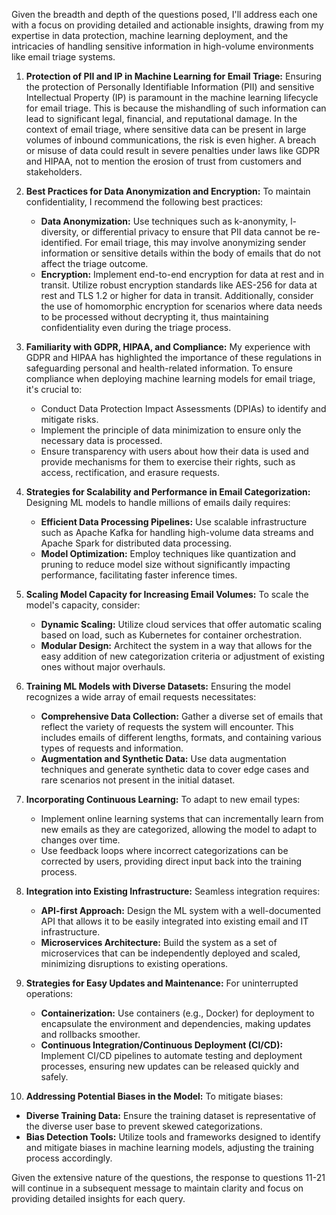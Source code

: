 Given the breadth and depth of the questions posed, I'll address each one with a focus on providing detailed and actionable insights, drawing from my expertise in data protection, machine learning deployment, and the intricacies of handling sensitive information in high-volume environments like email triage systems.

1. **Protection of PII and IP in Machine Learning for Email Triage:**
   Ensuring the protection of Personally Identifiable Information (PII) and sensitive Intellectual Property (IP) is paramount in the machine learning lifecycle for email triage. This is because the mishandling of such information can lead to significant legal, financial, and reputational damage. In the context of email triage, where sensitive data can be present in large volumes of inbound communications, the risk is even higher. A breach or misuse of data could result in severe penalties under laws like GDPR and HIPAA, not to mention the erosion of trust from customers and stakeholders.

2. **Best Practices for Data Anonymization and Encryption:**
   To maintain confidentiality, I recommend the following best practices:
   - **Data Anonymization:** Use techniques such as k-anonymity, l-diversity, or differential privacy to ensure that PII data cannot be re-identified. For email triage, this may involve anonymizing sender information or sensitive details within the body of emails that do not affect the triage outcome.
   - **Encryption:** Implement end-to-end encryption for data at rest and in transit. Utilize robust encryption standards like AES-256 for data at rest and TLS 1.2 or higher for data in transit. Additionally, consider the use of homomorphic encryption for scenarios where data needs to be processed without decrypting it, thus maintaining confidentiality even during the triage process.

3. **Familiarity with GDPR, HIPAA, and Compliance:**
   My experience with GDPR and HIPAA has highlighted the importance of these regulations in safeguarding personal and health-related information. To ensure compliance when deploying machine learning models for email triage, it's crucial to:
   - Conduct Data Protection Impact Assessments (DPIAs) to identify and mitigate risks.
   - Implement the principle of data minimization to ensure only the necessary data is processed.
   - Ensure transparency with users about how their data is used and provide mechanisms for them to exercise their rights, such as access, rectification, and erasure requests.

4. **Strategies for Scalability and Performance in Email Categorization:**
   Designing ML models to handle millions of emails daily requires:
   - **Efficient Data Processing Pipelines:** Use scalable infrastructure such as Apache Kafka for handling high-volume data streams and Apache Spark for distributed data processing.
   - **Model Optimization:** Employ techniques like quantization and pruning to reduce model size without significantly impacting performance, facilitating faster inference times.

5. **Scaling Model Capacity for Increasing Email Volumes:**
   To scale the model's capacity, consider:
   - **Dynamic Scaling:** Utilize cloud services that offer automatic scaling based on load, such as Kubernetes for container orchestration.
   - **Modular Design:** Architect the system in a way that allows for the easy addition of new categorization criteria or adjustment of existing ones without major overhauls.

6. **Training ML Models with Diverse Datasets:**
   Ensuring the model recognizes a wide array of email requests necessitates:
   - **Comprehensive Data Collection:** Gather a diverse set of emails that reflect the variety of requests the system will encounter. This includes emails of different lengths, formats, and containing various types of requests and information.
   - **Augmentation and Synthetic Data:** Use data augmentation techniques and generate synthetic data to cover edge cases and rare scenarios not present in the initial dataset.

7. **Incorporating Continuous Learning:**
   To adapt to new email types:
   - Implement online learning systems that can incrementally learn from new emails as they are categorized, allowing the model to adapt to changes over time.
   - Use feedback loops where incorrect categorizations can be corrected by users, providing direct input back into the training process.

8. **Integration into Existing Infrastructure:**
   Seamless integration requires:
   - **API-first Approach:** Design the ML system with a well-documented API that allows it to be easily integrated into existing email and IT infrastructure.
   - **Microservices Architecture:** Build the system as a set of microservices that can be independently deployed and scaled, minimizing disruptions to existing operations.

9. **Strategies for Easy Updates and Maintenance:**
   For uninterrupted operations:
   - **Containerization:** Use containers (e.g., Docker) for deployment to encapsulate the environment and dependencies, making updates and rollbacks smoother.
   - **Continuous Integration/Continuous Deployment (CI/CD):** Implement CI/CD pipelines to automate testing and deployment processes, ensuring new updates can be released quickly and safely.

10. **Addressing Potential Biases in the Model:**
    To mitigate biases:
   - **Diverse Training Data:** Ensure the training dataset is representative of the diverse user base to prevent skewed categorizations.
   - **Bias Detection Tools:** Utilize tools and frameworks designed to identify and mitigate biases in machine learning models, adjusting the training process accordingly.

Given the extensive nature of the questions, the response to questions 11-21 will continue in a subsequent message to maintain clarity and focus on providing detailed insights for each query.